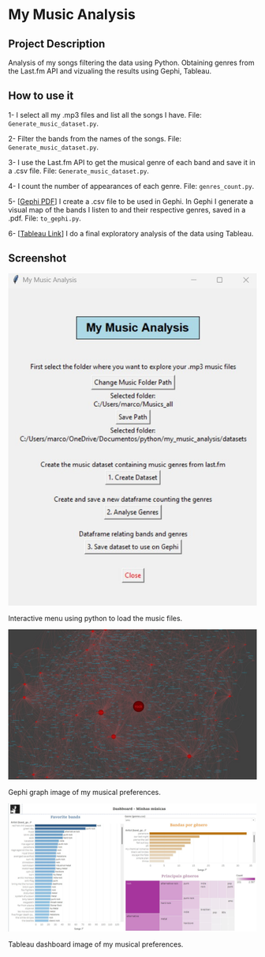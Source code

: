 # My Music Analysis

## Project Description

Analysis of my songs filtering the data using Python. Obtaining genres from the Last.fm API and vizualing the results using Gephi, Tableau.


## How to use it

1- I select all my .mp3 files and list all the songs I have. File: `Generate_music_dataset.py`.

2- Filter the bands from the names of the songs. File: `Generate_music_dataset.py`.

3- I use the Last.fm API to get the musical genre of each band and save it in a .csv file. File: `Generate_music_dataset.py`.

4- I count the number of appearances of each genre. File: `genres_count.py`.

5- [[Gephi PDF](https://github.com/Marcos14Almeida/my_music_analysis/blob/main/gephi/bands_graph_map.pdf)] I create a .csv file to be used in Gephi. In Gephi I generate a visual map of the bands I listen to and their respective genres, saved in a .pdf. File: `to_gephi.py`. 



6- [[Tableau Link](https://public.tableau.com/app/profile/marcos.p4585/viz/MyMusics/Painel1?publish=yes)] I do a final exploratory analysis of the data using Tableau. 

## Screenshot

<p align="center">
  <img src="https://github.com/Marcos14Almeida/my_music_analysis/blob/main/images/menu.jpg" width="600" title="Screenshot">
</p> 

Interactive menu using python to load the music files.


<p align="center">
  <img src="https://github.com/Marcos14Almeida/my_music_analysis/blob/main/gephi/print_gephi.jpg" width="600" title="Screenshot">
</p> 

Gephi graph image of my musical preferences.

<p align="center">
  <img src="https://github.com/Marcos14Almeida/my_music_analysis/blob/main/images/tableau_print.jpg" width="600" title="Screenshot">
</p> 

Tableau dashboard image of my musical preferences.